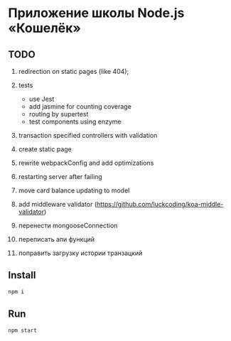 # Приложение школы Node.js «Кошелёк»
## TODO
1. redirection on static pages (like 404);
2. tests
    - use Jest
    - add jasmine for counting coverage
    - routing by supertest
    - test components using enzyme

3. transaction specified controllers with validation
5. create static page
6. rewrite webpackConfig and add optimizations
7. restarting server after failing
8. move card balance updating to model
9. add middleware validator (https://github.com/luckcoding/koa-middle-validator)

1. перенести mongooseConnection
2. переписать апи функций
4. поправить загрузку истории транзацкий

## Install
```sh
npm i
```

## Run
```sh
npm start
```


